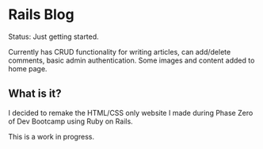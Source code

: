 # Rails Blog
Status: Just getting started. 

Currently has CRUD functionality for writing articles, can add/delete comments, basic admin authentication.
Some images and content added to home page.

## What is it?
I decided to remake the HTML/CSS only website I made during Phase Zero of Dev Bootcamp using Ruby on Rails.

This is a work in progress.
